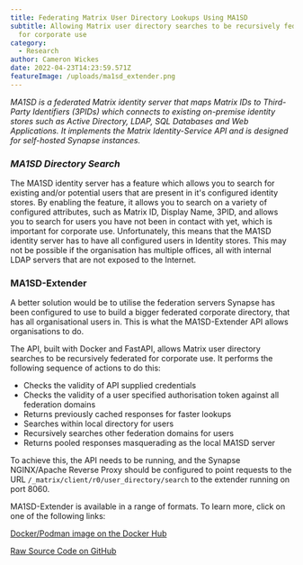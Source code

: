 ```yaml
---
title: Federating Matrix User Directory Lookups Using MA1SD
subtitle: Allowing Matrix user directory searches to be recursively federated
  for corporate use
category:
  - Research
author: Cameron Wickes
date: 2022-04-23T14:23:59.571Z
featureImage: /uploads/ma1sd_extender.png
---
```

*MA1SD is a federated Matrix identity server that maps Matrix IDs to Third-Party Identifiers (3PIDs) which connects to existing on-premise identity stores such as Active Directory, LDAP, SQL Databases and Web Applications. It implements the Matrix Identity-Service API and is designed for self-hosted Synapse instances.*



### *MA1SD Directory Search*

The MA1SD identity server has a feature which allows you to search for existing and/or potential users that are present in it's configured identity stores. By enabling the feature, it allows you to search on a variety of configured attributes, such as Matrix ID, Display Name, 3PID, and allows you to search for users you have not been in contact with yet, which is important for corporate use. Unfortunately, this means that the MA1SD identity server has to have all configured users in Identity stores. This may not be possible if the organisation has multiple offices, all with internal LDAP servers that are not exposed to the Internet. 



### MA1SD-Extender

A better solution would be to utilise the federation servers Synapse has been configured to use to build a bigger federated corporate directory, that has all organisational users in. This is what the MA1SD-Extender API allows organisations to do. 



The API, built with Docker and FastAPI, allows Matrix user directory searches to be recursively federated for corporate use. It performs the following sequence of actions to do this:

* Checks the validity of API supplied credentials
* Checks the validity of a user specified authorisation token against all federation domains
* Returns previously cached responses for faster lookups
* Searches within local directory for users
* Recursively searches other federation domains for users
* Returns pooled responses masquerading as the local MA1SD server



To achieve this, the API needs to be running, and the Synapse NGINX/Apache Reverse Proxy should be configured to point requests to the URL `/_matrix/client/r0/user_directory/search` to the extender running on port 8060.



MA1SD-Extender is available in a range of formats. To learn more, click on one of the following links:

[Docker/Podman image on the Docker Hub](https://hub.docker.com/repository/docker/cameronwickes/ma1sd-extender)

[Raw Source Code on GitHub](https://github.com/cameronwickes/ma1sd-extender/)